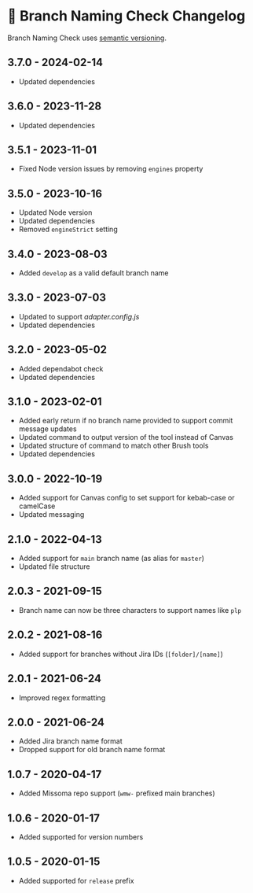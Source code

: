 # 📅 Branch Naming Check Changelog

Branch Naming Check uses [semantic versioning](https://semver.org/).

## 3.7.0 - 2024-02-14

* Updated dependencies

## 3.6.0 - 2023-11-28

* Updated dependencies

## 3.5.1 - 2023-11-01

* Fixed Node version issues by removing `engines` property

## 3.5.0 - 2023-10-16

* Updated Node version
* Updated dependencies
* Removed `engineStrict` setting

## 3.4.0 - 2023-08-03

* Added `develop` as a valid default branch name

## 3.3.0 - 2023-07-03

* Updated to support _adapter.config.js_
* Updated dependencies

## 3.2.0 - 2023-05-02

* Added dependabot check
* Updated dependencies

## 3.1.0 - 2023-02-01

* Added early return if no branch name provided to support commit message updates
* Updated command to output version of the tool instead of Canvas
* Updated structure of command to match other Brush tools
* Updated dependencies

## 3.0.0 - 2022-10-19

* Added support for Canvas config to set support for kebab-case or camelCase
* Updated messaging

## 2.1.0 - 2022-04-13

* Added support for `main` branch name (as alias for `master`)
* Updated file structure

## 2.0.3 - 2021-09-15

* Branch name can now be three characters to support names like `plp`

## 2.0.2 - 2021-08-16

* Added support for branches without Jira IDs (`[folder]/[name]`)

## 2.0.1 - 2021-06-24

* Improved regex formatting

## 2.0.0 - 2021-06-24

* Added Jira branch name format
* Dropped support for old branch name format

## 1.0.7 - 2020-04-17

* Added Missoma repo support (`wmw-` prefixed main branches)

## 1.0.6 - 2020-01-17

* Added supported for version numbers

## 1.0.5 - 2020-01-15

* Added supported for `release` prefix
